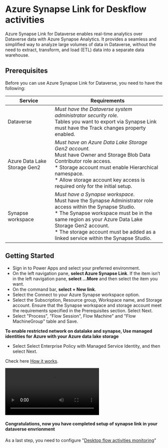 # Azure Synapse Link for Deskflow activities

Azure Synapse Link for Dataverse enables real-time analytics over Dataverse data with Azure Synapse Analytics. It provides a seamless and simplified way to analyze large volumes of data in Dataverse, without the need to extract, transform, and load (ETL) data into a separate data warehouse.

## Prerequisites
Before you can use Azure Synapse Link for Dataverse, you need to have the following:

| Service                   | Requirements                                                                                                                                                                                                                      |
|---------------------------|-----------------------------------------------------------------------------------------------------------------------------------------------------------------------------------------------------------------------------------|
| Dataverse                 | *Must have the Dataverse system administrator security role.<br>* Tables you want to export via Synapse Link must have the Track changes property enabled.                                                                            |
| Azure Data Lake Storage Gen2 | *Must have an Azure Data Lake Storage Gen2 account.<br>* Must have Owner and Storage Blob Data Contributor role access.<br>* Storage account must enable Hierarchical namespace.<br>* Allow storage account key access is required only for the initial setup. |
| Synapse workspace         | *Must have a Synapse workspace.<br>* Must have the Synapse Administrator role access within the Synapse Studio.<br>* The Synapse workspace must be in the same region as your Azure Data Lake Storage Gen2 account.<br>* The storage account must be added as a linked service within the Synapse Studio. |

## Getting Started
- Sign in to Power Apps and select your preferred environment.
- On the left navigation pane, **select Azure Synapse Link**. If the item isn’t in the left navigation pane, **select …More** and then select the item you want.
- On the command bar, **select + New link**.
- Select the Connect to your Azure Synapse workspace option.
- Select the Subscription, Resource group, Workspace name, and Storage account. Ensure that the Synapse workspace and storage account meet the requirements specified in the Prerequisites section. Select Next.
- Select "Process", "Flow Session", Flow Machine" and "Flow MachineGroup" table and Save.

**To enable restricted network on datalake and synapse, Use managed identities for Azure with your Azure data lake storage**
 - Select Select Enterprise Policy with Managed Service Identity, and then select Next.


Check here [How it works](https://learn.microsoft.com/en-us/power-apps/maker/data-platform/export-to-data-lake).

<video src="https://github.com/microsoft/powercat-automation-kit/blob/4920beb07c183f42fb4c48b12ebfa41e5aa14745/AutomationKit_Flow_BYODL/Images/Flowsession.mp4">
</video>

#### Congratulations, now you have completed setup of synapse link in your dataverse envrionment

As a last step, you need to configure "[Desktop flow activities monitoring](../003-%20Power%20BI%20Dashboard%20Setup/readme.md)"
